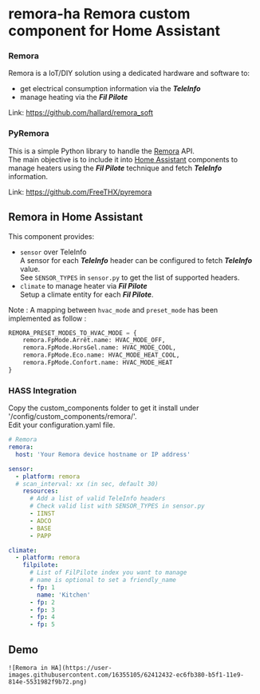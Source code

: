 # remora-ha Remora custom component for Home Assistant
### Remora
Remora is a IoT/DIY solution using a dedicated hardware and software to:
- get electrical consumption information via the ***TeleInfo***
- manage heating via the ***Fil Pilote***  

Link: https://github.com/hallard/remora_soft

### PyRemora
This is a simple Python library to handle the [Remora](https://github.com/hallard/remora_soft "Remora") API.  
The main objective is to include it into [Home Assistant](https://www.home-assistant.io/ "Home Assistant") components to manage heaters using the ***Fil Pilote*** technique and fetch ***TeleInfo*** information.  

Link: https://github.com/FreeTHX/pyremora

## Remora in Home Assistant
This component provides:
- ```sensor``` over TeleInfo  
A sensor for each ***TeleInfo*** header can be configured to fetch ***TeleInfo*** value.  
See ```SENSOR_TYPES``` in ```sensor.py``` to get the list of supported headers.
- ```climate``` to manage heater via ***Fil Pilote***  
Setup a climate entity for each ***Fil Pilote***.  

Note : A mapping between ```hvac_mode``` and ```preset_mode``` has been implemented as follow :
```python
REMORA_PRESET_MODES_TO_HVAC_MODE = {
    remora.FpMode.Arrêt.name: HVAC_MODE_OFF,
    remora.FpMode.HorsGel.name: HVAC_MODE_COOL,
    remora.FpMode.Eco.name: HVAC_MODE_HEAT_COOL,
    remora.FpMode.Confort.name: HVAC_MODE_HEAT
}
```

### HASS Integration
Copy the custom_components folder to get it install under '/config/custom_components/remora/'.  
Edit your configuration.yaml file.

```YAML
# Remora
remora:
  host: 'Your Remora device hostname or IP address'

sensor:
  - platform: remora
  # scan_interval: xx (in sec, default 30)
    resources:
      # Add a list of valid TeleInfo headers
      # Check valid list with SENSOR_TYPES in sensor.py
      - IINST
      - ADCO
      - BASE
      - PAPP

climate:
  - platform: remora
    filpilote:
      # List of FilPilote index you want to manage
      # name is optional to set a friendly_name 
      - fp: 1
        name: 'Kitchen'
      - fp: 2
      - fp: 3
      - fp: 4
      - fp: 5
```

## Demo
``![Remora in HA](https://user-images.githubusercontent.com/16355105/62412432-ec6fb380-b5f1-11e9-814e-5531982f9b72.png)``